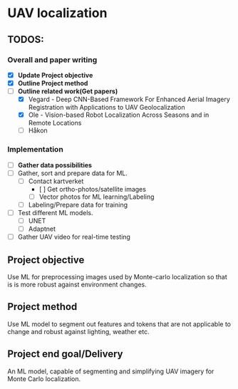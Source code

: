 # UAV localization

## TODOS:

### Overall and paper writing
- [x] **Update Project objective**
- [x] **Outline Project method**
- [ ] **Outline related work(Get papers)**
	- [x] Vegard - Deep CNN-Based Framework For Enhanced Aerial Imagery Registration with Applications to UAV Geolocalization
	- [x] Ole - Vision-based Robot Localization Across Seasons and in Remote Locations
	- [ ] Håkon

### Implementation
- [ ] **Gather data possibilities**
- [ ] Gather, sort and prepare data for ML.
	- [ ] Contact kartverket
		- [ ] Get ortho-photos/satellite images
		- [ ] Vector photos for ML learning/Labeling
	- [ ] Labeling/Prepare data for training
- [ ] Test different ML models.
	- [ ] UNET 
	- [ ] Adaptnet 
- [ ] Gather UAV video for real-time testing

## Project objective 
Use ML for preprocessing images used by Monte-carlo localization so that is is more robust against environment changes.
## Project method 
Use ML model to segment out features and tokens that are not applicable to change and robust against lighting, weather etc.

## Project end goal/Delivery
An ML model, capable of segmenting and simplifying UAV imagery for Monte Carlo localization.
